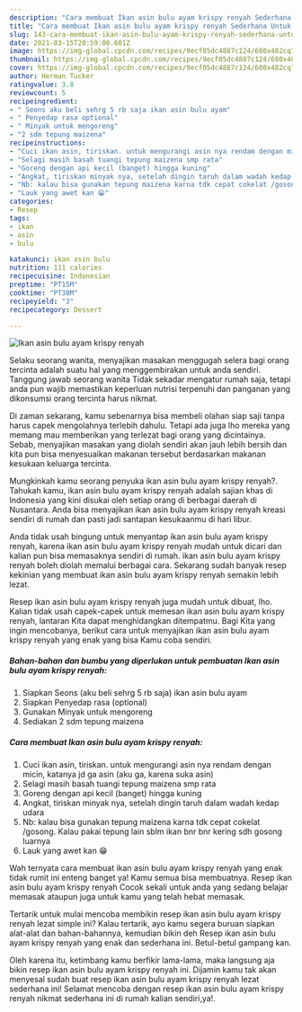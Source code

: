 ```yaml
---
description: "Cara membuat Ikan asin bulu ayam krispy renyah Sederhana Untuk Jualan"
title: "Cara membuat Ikan asin bulu ayam krispy renyah Sederhana Untuk Jualan"
slug: 143-cara-membuat-ikan-asin-bulu-ayam-krispy-renyah-sederhana-untuk-jualan
date: 2021-03-15T20:59:08.601Z
image: https://img-global.cpcdn.com/recipes/9ecf05dc4887c124/680x482cq70/ikan-asin-bulu-ayam-krispy-renyah-foto-resep-utama.jpg
thumbnail: https://img-global.cpcdn.com/recipes/9ecf05dc4887c124/680x482cq70/ikan-asin-bulu-ayam-krispy-renyah-foto-resep-utama.jpg
cover: https://img-global.cpcdn.com/recipes/9ecf05dc4887c124/680x482cq70/ikan-asin-bulu-ayam-krispy-renyah-foto-resep-utama.jpg
author: Herman Tucker
ratingvalue: 3.8
reviewcount: 5
recipeingredient:
- " Seons aku beli sehrg 5 rb saja ikan asin bulu ayam"
- " Penyedap rasa optional"
- " Minyak untuk mengoreng"
- "2 sdm tepung maizena"
recipeinstructions:
- "Cuci ikan asin, tiriskan. untuk mengurangi asin nya rendam dengan micin, katanya jd ga asin (aku ga, karena suka asin)"
- "Selagi masih basah tuangi tepung maizena smp rata"
- "Goreng dengan api kecil (banget) hingga kuning"
- "Angkat, tiriskan minyak nya, setelah dingin taruh dalam wadah kedap udara"
- "Nb: kalau bisa gunakan tepung maizena karna tdk cepat cokelat /gosong. Kalau pakai tepung lain sblm ikan bnr bnr kering sdh gosong luarnya"
- "Lauk yang awet kan 😁"
categories:
- Resep
tags:
- ikan
- asin
- bulu

katakunci: ikan asin bulu 
nutrition: 111 calories
recipecuisine: Indonesian
preptime: "PT15M"
cooktime: "PT38M"
recipeyield: "3"
recipecategory: Dessert

---
```



![Ikan asin bulu ayam krispy renyah](https://img-global.cpcdn.com/recipes/9ecf05dc4887c124/680x482cq70/ikan-asin-bulu-ayam-krispy-renyah-foto-resep-utama.jpg)

Selaku seorang wanita, menyajikan masakan menggugah selera bagi orang tercinta adalah suatu hal yang menggembirakan untuk anda sendiri. Tanggung jawab seorang  wanita Tidak sekadar mengatur rumah saja, tetapi anda pun wajib memastikan keperluan nutrisi terpenuhi dan panganan yang dikonsumsi orang tercinta harus nikmat.

Di zaman  sekarang, kamu sebenarnya bisa membeli olahan siap saji tanpa harus capek mengolahnya terlebih dahulu. Tetapi ada juga lho mereka yang memang mau memberikan yang terlezat bagi orang yang dicintainya. Sebab, menyajikan masakan yang diolah sendiri akan jauh lebih bersih dan kita pun bisa menyesuaikan makanan tersebut berdasarkan makanan kesukaan keluarga tercinta. 



Mungkinkah kamu seorang penyuka ikan asin bulu ayam krispy renyah?. Tahukah kamu, ikan asin bulu ayam krispy renyah adalah sajian khas di Indonesia yang kini disukai oleh setiap orang di berbagai daerah di Nusantara. Anda bisa menyajikan ikan asin bulu ayam krispy renyah kreasi sendiri di rumah dan pasti jadi santapan kesukaanmu di hari libur.

Anda tidak usah bingung untuk menyantap ikan asin bulu ayam krispy renyah, karena ikan asin bulu ayam krispy renyah mudah untuk dicari dan kalian pun bisa memasaknya sendiri di rumah. ikan asin bulu ayam krispy renyah boleh diolah memalui berbagai cara. Sekarang sudah banyak resep kekinian yang membuat ikan asin bulu ayam krispy renyah semakin lebih lezat.

Resep ikan asin bulu ayam krispy renyah juga mudah untuk dibuat, lho. Kalian tidak usah capek-capek untuk memesan ikan asin bulu ayam krispy renyah, lantaran Kita dapat menghidangkan ditempatmu. Bagi Kita yang ingin mencobanya, berikut cara untuk menyajikan ikan asin bulu ayam krispy renyah yang enak yang bisa Kamu coba sendiri.

<!--inarticleads1-->

##### Bahan-bahan dan bumbu yang diperlukan untuk pembuatan Ikan asin bulu ayam krispy renyah:

1. Siapkan  Seons (aku beli sehrg 5 rb saja) ikan asin bulu ayam
1. Siapkan  Penyedap rasa (optional)
1. Gunakan  Minyak untuk mengoreng
1. Sediakan 2 sdm tepung maizena




<!--inarticleads2-->

##### Cara membuat Ikan asin bulu ayam krispy renyah:

1. Cuci ikan asin, tiriskan. untuk mengurangi asin nya rendam dengan micin, katanya jd ga asin (aku ga, karena suka asin)
1. Selagi masih basah tuangi tepung maizena smp rata
1. Goreng dengan api kecil (banget) hingga kuning
1. Angkat, tiriskan minyak nya, setelah dingin taruh dalam wadah kedap udara
1. Nb: kalau bisa gunakan tepung maizena karna tdk cepat cokelat /gosong. Kalau pakai tepung lain sblm ikan bnr bnr kering sdh gosong luarnya
1. Lauk yang awet kan 😁




Wah ternyata cara membuat ikan asin bulu ayam krispy renyah yang enak tidak rumit ini enteng banget ya! Kamu semua bisa membuatnya. Resep ikan asin bulu ayam krispy renyah Cocok sekali untuk anda yang sedang belajar memasak ataupun juga untuk kamu yang telah hebat memasak.

Tertarik untuk mulai mencoba membikin resep ikan asin bulu ayam krispy renyah lezat simple ini? Kalau tertarik, ayo kamu segera buruan siapkan alat-alat dan bahan-bahannya, kemudian bikin deh Resep ikan asin bulu ayam krispy renyah yang enak dan sederhana ini. Betul-betul gampang kan. 

Oleh karena itu, ketimbang kamu berfikir lama-lama, maka langsung aja bikin resep ikan asin bulu ayam krispy renyah ini. Dijamin kamu tak akan menyesal sudah buat resep ikan asin bulu ayam krispy renyah lezat sederhana ini! Selamat mencoba dengan resep ikan asin bulu ayam krispy renyah nikmat sederhana ini di rumah kalian sendiri,ya!.

